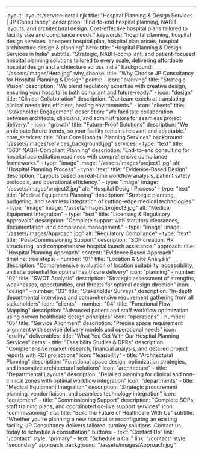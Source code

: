 ---
layout: layouts/service-detail.njk
title: "Hospital Planning & Design Services | JP Consultancy"
description: "End-to-end hospital planning, NABH layouts, and architectural design. Cost-effective hospital plans tailored to facility size and compliance needs."
keywords: "hospital planning, hospital design services, cheapest hospital plan, hospital plan prices, hospital architecture design & planning"
hero:
  title: "Hospital Planning & Design Services in India"
  subtitle: "Strategic, NABH-compliant, and patient-focused hospital planning solutions tailored to every scale, delivering affordable hospital design and architecture across India"
  background: "/assets/images/Hero.jpg"
why_choose:
  title: "Why Choose JP Consultancy for Hospital Planning & Design"
  points:
    - icon: "planning"
      title: "Strategic Vision"
      description: "We blend regulatory expertise with creative design, ensuring your hospital is both compliant and future-ready."
    - icon: "design"
      title: "Clinical Collaboration"
      description: "Our team excels at translating clinical needs into efficient, healing environments."
    - icon: "clients"
      title: "Stakeholder Engagement"
      description: "We facilitate collaboration between architects, clinicians, and administrators for seamless project delivery."
    - icon: "growth"
      title: "Future-Proof Solutions"
      description: "We anticipate future trends, so your facility remains relevant and adaptable."
core_services:
  title: "Our Core Hospital Planning Services"
  background: "/assets/images/services_background.jpg"
  services:
    - type: "text"
      title: "360° NABH-Compliant Planning"
      description: "End-to-end consulting for hospital accreditation readiness with comprehensive compliance frameworks."
    - type: "image"
      image: "/assets/images/project1.jpg"
      alt: "Hospital Planning Process"
    - type: "text"
      title: "Evidence-Based Design"
      description: "Layouts based on real-time workflow analysis, patient safety protocols, and operational efficiency."
    - type: "image"
      image: "/assets/images/project2.jpg"
      alt: "Hospital Design Process"
    - type: "text"
      title: "Medical Equipment Planning"
      description: "Strategic planning, budgeting, and seamless integration of cutting-edge medical technologies."
    - type: "image"
      image: "/assets/images/project3.jpg"
      alt: "Medical Equipment Integration"
    - type: "text"
      title: "Licensing & Regulatory Approvals"
      description: "Complete support with statutory clearances, documentation, and compliance management."
    - type: "image"
      image: "/assets/images/Approach.jpg"
      alt: "Regulatory Compliance"
    - type: "text"
      title: "Post-Commissioning Support"
      description: "SOP creation, HR structuring, and comprehensive hospital launch assistance."
approach:
  title: "Hospital Planning Approach"
  content: "Evidence Based Approach"
  timeline: true
  steps:
    - number: "01"
      title: "Location & Site Analysis"
      description: "Comprehensive evaluation of location suitability, accessibility, and site potential for optimal healthcare delivery"
      icon: "planning"
    - number: "02"
      title: "SWOT Analysis"
      description: "Strategic assessment of strengths, weaknesses, opportunities, and threats for optimal design direction"
      icon: "design"
    - number: "03"
      title: "Stakeholder Surveys"
      description: "In-depth departmental interviews and comprehensive requirement gathering from all stakeholders"
      icon: "clients"
    - number: "04"
      title: "Functional Flow Mapping"
      description: "Advanced patient and staff workflow optimization using proven healthcare design principles"
      icon: "operations"
    - number: "05"
      title: "Service Alignment"
      description: "Precise space requirement alignment with service delivery models and operational needs"
      icon: "quality"
deliverables:
  title: "What You Get With Our Hospital Planning Services"
  items:
    - title: "Feasibility Studies & DPRs"
      description: "Comprehensive market research, financial analysis, and detailed project reports with ROI projections"
      icon: "feasibility"
    - title: "Architectural Planning"
      description: "Functional space design, optimization strategies, and innovative architectural solutions"
      icon: "architecture"
    - title: "Departmental Layouts"
      description: "Detailed planning for clinical and non-clinical zones with optimal workflow integration"
      icon: "departments"
    - title: "Medical Equipment Integration"
      description: "Strategic procurement planning, vendor liaison, and seamless technology integration"
      icon: "equipment"
    - title: "Commissioning Support"
      description: "Complete SOPs, staff training plans, and coordinated go-live support services"
      icon: "commissioning"
cta:
  title: "Build the Future of Healthcare With Us"
  subtitle: "Whether you're planning a new hospital or reconfiguring an existing facility, JP Consultancy delivers tailored, turnkey solutions. Contact us today to schedule a consultation."
  buttons:
    - text: "Contact Us"
      link: "/contact"
      style: "primary"
    - text: "Schedule a Call"
      link: "/contact"
      style: "secondary" 
approach_background: "/assets/images/Approach.jpg" 